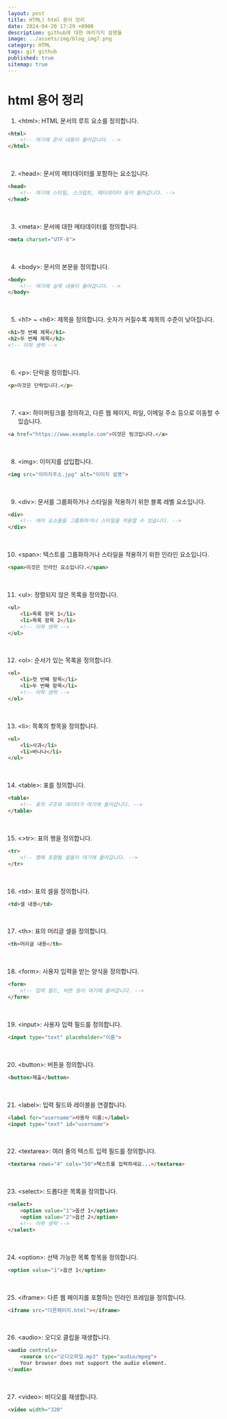 ```yaml
---
layout: post
title: HTML) html 용어 정리
date: 2024-04-20 17:29 +0900
description: github에 대한 여러가지 설명들
image: ../assets/img/blog_img7.png
category: HTML
tags: git github
published: true
sitemap: true
---
```


# html 용어 정리

1.  &lt;html&gt;: HTML 문서의 루트 요소를 정의합니다.

````html
<html>
    <!-- 여기에 문서 내용이 들어갑니다. -->
</html>
````

<br>

2. &lt;head&gt;: 문서의 메타데이터를 포함하는 요소입니다.

````html
<head>
    <!-- 여기에 스타일, 스크립트, 메타데이터 등이 들어갑니다. -->
</head>
````

<br>

3. &lt;meta&gt;: 문서에 대한 메타데이터를 정의합니다.

````html
<meta charset="UTF-8">
````

<br>

4. &lt;body&gt;: 문서의 본문을 정의합니다.

````html
<body>
    <!-- 여기에 실제 내용이 들어갑니다. -->
</body>
````

<br>

5. &lt;h1&gt; ~ &lt;h6&gt;: 제목을 정의합니다. 숫자가 커질수록 제목의 수준이 낮아집니다.

````html
<h1>첫 번째 제목</h1>
<h2>두 번째 제목</h2>
<!-- 이하 생략 -->
````

<br>

6. &lt;p&gt;: 단락을 정의합니다.

````html
<p>이것은 단락입니다.</p>
````

<br>

7. &lt;a&gt;: 하이퍼링크를 정의하고, 다른 웹 페이지, 파일, 이메일 주소 등으로 이동할 수 있습니다.


````html
<a href="https://www.example.com">이것은 링크입니다.</a>
````

<br>

8. &lt;img&gt;: 이미지를 삽입합니다.

````html
<img src="이미지주소.jpg" alt="이미지 설명">
````

<br>

9. &lt;div&gt;: 문서를 그룹화하거나 스타일을 적용하기 위한 블록 레벨 요소입니다.

````html
<div>
    <!-- 여러 요소들을 그룹화하거나 스타일을 적용할 수 있습니다. -->
</div>
````

<br>

10. &lt;span&gt;: 텍스트를 그룹화하거나 스타일을 적용하기 위한 인라인 요소입니다.

````html
<span>이것은 인라인 요소입니다.</span>
````
<br>

11. &lt;ul&gt;: 정렬되지 않은 목록을 정의합니다.

````html
<ul>
    <li>목록 항목 1</li>
    <li>목록 항목 2</li>
    <!-- 이하 생략 -->
</ul>
````

<br>

12. &lt;ol&gt;: 순서가 있는 목록을 정의합니다.

````html
<ol>
    <li>첫 번째 항목</li>
    <li>두 번째 항목</li>
    <!-- 이하 생략 -->
</ol>
````

<br>


13. &lt;li&gt;: 목록의 항목을 정의합니다.

````html
<ul>
    <li>사과</li>
    <li>바나나</li>
</ul>
````

<br>

14. &lt;table&gt;: 표를 정의합니다.

````html
<table>
    <!-- 표의 구조와 데이터가 여기에 들어갑니다. -->
</table>
````

<br>

15. &lt;&gt;tr&gt;: 표의 행을 정의합니다.

````html
<tr>
    <!-- 행에 포함될 셀들이 여기에 들어갑니다. -->
</tr>
````

<br>

16. &lt;td&gt;: 표의 셀을 정의합니다.

````html
<td>셀 내용</td>
````

<br>

17. &lt;th&gt;: 표의 머리글 셀을 정의합니다.

````html
<th>머리글 내용</th>
````

<br>

18. &lt;form&gt;: 사용자 입력을 받는 양식을 정의합니다.

````html
<form>
    <!-- 입력 필드, 버튼 등이 여기에 들어갑니다. -->
</form>
````

<br>

19. &lt;input&gt;: 사용자 입력 필드를 정의합니다.

````html
<input type="text" placeholder="이름">
````

<br>

20. &lt;button&gt;: 버튼을 정의합니다.

````html
<button>제출</button>
````

<br>

21. &lt;label&gt;: 입력 필드와 레이블을 연결합니다.

````html
<label for="username">사용자 이름:</label>
<input type="text" id="username">
````

<br>

22. &lt;textarea&gt;: 여러 줄의 텍스트 입력 필드를 정의합니다.

````html
<textarea rows="4" cols="50">텍스트를 입력하세요...</textarea>
````

<br>

23. &lt;select&gt;: 드롭다운 목록을 정의합니다.

````html
<select>
    <option value="1">옵션 1</option>
    <option value="2">옵션 2</option>
    <!-- 이하 생략 -->
</select>
````

<br>

24. &lt;option&gt;: 선택 가능한 목록 항목을 정의합니다.

````html
<option value="1">옵션 1</option>
````

<br>

25. &lt;iframe&gt;: 다른 웹 페이지를 포함하는 인라인 프레임을 정의합니다.

````html
<iframe src="다른페이지.html"></iframe>
````
<br>

26. &lt;audio&gt;: 오디오 클립을 재생합니다.

````html
<audio controls>
    <source src="오디오파일.mp3" type="audio/mpeg">
    Your browser does not support the audio element.
</audio>
````

<br>

27. &lt;video&gt;: 비디오를 재생합니다.

````html
<video width="320"
````